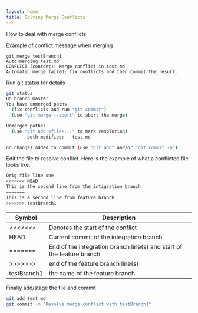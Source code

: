 ```yaml
---
layout: home
title: Solving Merge Conflicts
---
```


How to deal with merge conflicts

Example of conflict message when merging

```
git merge testBranch1
Auto-merging test.md
CONFLICT (content): Merge conflict in test.md
Automatic merge failed; fix conflicts and then commit the result.
```

Run git status for details

```bash
git status
On branch master
You have unmerged paths.
  (fix conflicts and run "git commit")
  (use "git merge --abort" to abort the merge)

Unmerged paths:
  (use "git add <file>..." to mark resolution)
        both modified:   test.md

no changes added to commit (use "git add" and/or "git commit -a")
```

Edit the file to resolve conflict.  Here is the example of what a conflicted file looks like.

```bash
Orig file line one
<<<<<<< HEAD
This is the second line from the intigration branch
=======
This is a second line from feature branch
>>>>>>> testBranch1
```

| Symbol | Description |
|--------|-------------|
| <<<<<<< | Denotes the start of the conflict |
| HEAD | Current commit of the integration branch |
| ======= | End of the integration branch line(s) and start of the feature branch |
| >>>>>>> | end of the feature branch line(s) |
| testBranch1 | the name of the feature branch |

Finally add/stage the file and commit

```bash
git add test.md
git commit -m "Resolve merge conflict with testBranch1"
```
